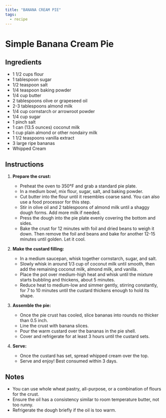```yaml
---
title: "BANANA CREAM PIE"
tags:
  - recipe
---
```


# Simple Banana Cream Pie

## Ingredients
- 1 1/2 cups flour
- 1 tablespoon sugar
- 1/2 teaspoon salt
- 1/4 teaspoon baking powder
- 1/4 cup butter
- 2 tablespoons olive or grapeseed oil
- 2-3 tablespoons almond milk
- 1/4 cup cornstarch or arrowroot powder
- 1/4 cup sugar
- 1 pinch salt
- 1 can (13.5 ounces) coconut milk
- 1 cup plain almond or other nondairy milk
- 1 1/2 teaspoons vanilla extract
- 3 large ripe bananas
- Whipped Cream

## Instructions

1. **Prepare the crust:**
   - Preheat the oven to 350°F and grab a standard pie plate.
   - In a medium bowl, mix flour, sugar, salt, and baking powder.
   - Cut butter into the flour until it resembles coarse sand. You can also use a food processor for this step.
   - Stir in olive oil and 2 tablespoons of almond milk until a shaggy dough forms. Add more milk if needed.
   - Press the dough into the pie plate evenly covering the bottom and sides.
   - Bake the crust for 12 minutes with foil and dried beans to weigh it down. Then remove the foil and beans and bake for another 12-15 minutes until golden. Let it cool.

2. **Make the custard filling:**
   - In a medium saucepan, whisk together cornstarch, sugar, and salt.
   - Slowly whisk in around 1/3 cup of coconut milk until smooth, then add the remaining coconut milk, almond milk, and vanilla.
   - Place the pot over medium-high heat and whisk until the mixture starts bubbling and thickens, about 5 minutes.
   - Reduce heat to medium-low and simmer gently, stirring constantly, for 7 to 10 minutes until the custard thickens enough to hold its shape.

3. **Assemble the pie:**
   - Once the pie crust has cooled, slice bananas into rounds no thicker than 0.5 inch.
   - Line the crust with banana slices.
   - Pour the warm custard over the bananas in the pie shell.
   - Cover and refrigerate for at least 3 hours until the custard sets.

4. **Serve:**
   - Once the custard has set, spread whipped cream over the top.
   - Serve and enjoy! Best consumed within 3 days.

## Notes
- You can use whole wheat pastry, all-purpose, or a combination of flours for the crust.
- Ensure the oil has a consistency similar to room temperature butter, not too runny.
- Refrigerate the dough briefly if the oil is too warm.